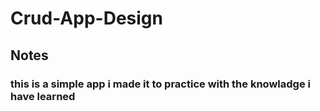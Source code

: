 # Crud-App-Design
## Notes 
### this is a simple app i made it to practice with the knowladge i have learned
